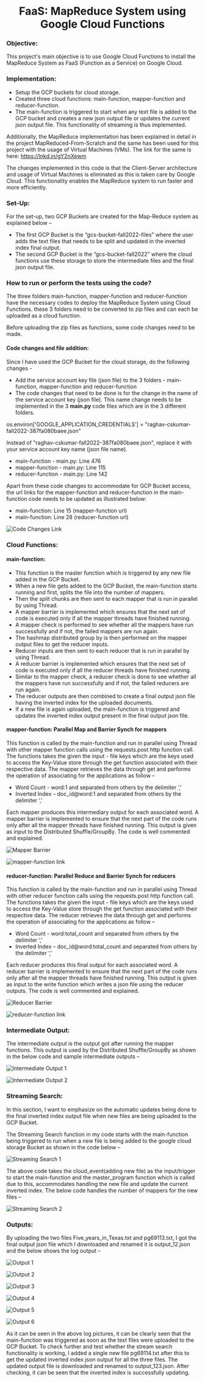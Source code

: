 <h1 align="center">
FaaS: MapReduce System using Google Cloud Functions
</h1>

### Objective:

This project's main objective is to use Google Cloud Functions to install the MapReduce System as FaaS (Function as a Service) on Google Cloud.

### Implementation:
*	Setup the GCP buckets for cloud storage.
*	Created three cloud functions: main-function, mapper-function and reducer-function.
*	The main-function is triggered to start when any text file is added to the GCP bucket and creates a new json output file or updates the current json output file. This functionality of streaming is thus implemented.

Additionally, the MapReduce implementation has been explained in detail in the project MapReduced-From-Scratch and the same has been used for this project with the usage of Virtual Machines (VMs). The link for the same is here: https://lnkd.in/gY2nXewm

The changes implemented in this code is that the Client-Server architecture and usage of Virtual Machines is eliminated as this is taken care by Google Cloud. This functionality enables the MapReduce system to run faster and more efficiently.

### Set-Up:

For the set-up, two GCP Buckets are created for the Map-Reduce system as explained below – 
*	The first GCP Bucket is the “gcs-bucket-fall2022-files” where the user adds the text files that needs to be split and updated in the inverted index final output.
*	The second GCP Bucket is the “gcs-bucket-fall2022” where the cloud functions use these storage to store the intermediate files and the final json output file.

### How to run or perform the tests using the code?

The three folders main-function, mapper-function and reducer-function have the necessary codes to deploy the MapReduce System using Cloud Functions. these 3 folders need to be converted to zip files and can each be uploaded as a cloud function.

Before uploading the zip files as functions, some code changes need to be made.

#### Code changes and file addition:

Since I have used the GCP Bucket for the cloud storage, do the following changes -
* Add the service account key file (json file) to the 3 folders - main-function, mapper-function and reducer-function
* The code changes that need to be done is for the change in the name of the service account key (json file). This name change needs to be implemented in the 3 **main.py** code files which are in the 3 different folders. 

os.environ['GOOGLE_APPLICATION_CREDENTIALS'] = "raghav-cskumar-fall2022-387fa080baee.json"

Instead of "raghav-cskumar-fall2022-387fa080baee.json", replace it with your service account key name (json file name).

* main-function - main.py: Line 476
* mapper-function - main.py: Line 115
* reducer-function - main.py: Line 142

Apart from these code changes to accommodate for GCP Bucket access, the url links for the mapper-function and reducer-function in the main-function code needs to be updated as illustrated below: 

* main-function: Line 15 (mapper-function url)
* main-function: Line 28 (reducer-function url)

![Code Changes Link](https://user-images.githubusercontent.com/96961381/211072719-bedfb15a-03b6-4eb2-b410-19752506d116.JPG)

### Cloud Functions:

#### main-function:
*	This function is the master function which is triggered by any new file added in the GCP Bucket.
*	When a new file gets added to the GCP Bucket, the main-function starts running and first, splits the file into the number of mappers. 
*	Then the split chunks are then sent to each mapper that is run in parallel by using Thread. 
*	A mapper barrier is implemented which ensures that the next set of code is executed only if all the mapper threads have finished running.
*	A mapper check is performed to see whether all the mappers have run successfully and if not, the failed mappers are run again. 
*	The hashmap distributed group by is then performed on the mapper output files to get the reducer inputs.
*	Reducer inputs are then sent to each reducer that is run in parallel by using Thread. 
*	A reducer barrier is implemented which ensures that the next set of code is executed only if all the reducer threads have finished running.
*	Similar to the mapper check, a reducer check is done to see whether all the mappers have run successfully and if not, the failed reducers are run again.
*	The reducer outputs are then combined to create a final output json file having the inverted index for the uploaded documents.
*	If a new file is again uploaded, the main-function is triggered and updates the inverted index output present in the final output json file.

#### mapper-function: Parallel Map and Barrier Synch for mappers

This function is called by the main-function and run in parallel using Thread with other mapper function calls using the requests.post http function call. The functions takes the given the input - file keys which are the keys used to access the Key-Value store through the get function associated with their respective data. The mapper retrieves the data through get and performs the operation of associating for the applications as follow – 
*	Word Count - word:1 and separated from others by the delimiter ‘,’ 
*	Inverted Index – doc_id@word:1 and separated from others by the delimiter ‘,’ 

Each mapper produces this intermediary output for each associated word. A mapper barrier is implemented to ensure that the next part of the code runs only after all the mapper threads have finished running. This output is given as input to the Distributed Shuffle/GroupBy. The code is well commented and explained.

![Mapper Barrier](https://user-images.githubusercontent.com/96961381/211068251-d5a71b5c-3bac-489e-82ea-32805e9fbc79.jpeg)

![mapper-function link](https://user-images.githubusercontent.com/96961381/211072722-a10f4e56-32af-473d-a92d-dcf6180b2ba5.JPG)

#### reducer-function: Parallel Reduce and Barrier Synch for reducers

This function is called by the main-function and run in parallel using Thread with other reducer function calls using the requests.post http function call. The functions takes the given the input - file keys which are the keys used to access the Key-Value store through the get function associated with their respective data. The reducer retrieves the data through get and performs the operation of associating for the applications as follow – 
*	Word Count - word:total_count and separated from others by the delimiter ‘,’ 
*	Inverted Index – doc_id@word:total_count and separated from others by the delimiter ‘,’  

Each reducer produces this final output for each associated word. A reducer barrier is implemented to ensure that the next part of the code runs only after all the mapper threads have finished running. This output is given as input to the write function which writes a json file using the reducer outputs. The code is well commented and explained.

![Reducer Barrier](https://user-images.githubusercontent.com/96961381/211068252-76123ee1-77f2-4cd2-b352-4b5112c3ec96.jpeg)

![reducer-function link](https://user-images.githubusercontent.com/96961381/211072723-427045f4-001d-4443-bf25-e15a9862478c.JPG)

### Intermediate Output:

The intermediate output is the output got after running the mapper functions. This output is used by the Distributed Shuffle/GroupBy as shown in the below code and sample intermediate outputs –

![Intermediate Output 1](https://user-images.githubusercontent.com/96961381/211068399-dfcfacf2-3620-4967-b1bc-a5be35028360.jpeg)

![Intermediate Output 2](https://user-images.githubusercontent.com/96961381/211068400-3466aa26-7751-4957-945b-368ccda787f3.jpeg)

### Streaming Search:

In this section, I want to emphasize on the automatic updates being done to the final inverted index output file when new files are being uploaded to the GCP Bucket. 

The Streaming Search function in my code starts with the main-function being triggered to run when a new file is being added to the google cloud storage Bucket as shown in the code below –

![Streaming Search 1](https://user-images.githubusercontent.com/96961381/211068537-9235af60-1db2-4ba9-938c-e1ba22b3f490.jpeg)

The above code takes the cloud_event(adding new file) as the input/trigger to start the main-function and the master_program function which is called due to this, accommodates handling the new file and update the current inverted index. The below code handles the number of mappers for the new files –

![Streaming Search 2](https://user-images.githubusercontent.com/96961381/211068538-0805052b-eed4-4a81-a578-c5254d826215.jpeg)

### Outputs:

By uploading the two files Five_years_in_Texas.txt and pg69113.txt, I got the final output json file which I downloaded and renamed it is output_12.json and the below shows the log output – 

![Output 1](https://user-images.githubusercontent.com/96961381/211069525-7a97d8ad-ba07-4a1d-9838-5fb9583cbb16.jpeg)

![Output 2](https://user-images.githubusercontent.com/96961381/211069529-d1085e57-61ad-4900-871b-4aa6c498bf0e.jpeg)

![Output 3](https://user-images.githubusercontent.com/96961381/211069531-7c5d8cb5-c3ad-4205-8484-c9fa68ecd37e.jpeg)

![Output 4](https://user-images.githubusercontent.com/96961381/211069630-90e1922c-bb2c-4340-9097-191c79e389cc.jpeg)

![Output 5](https://user-images.githubusercontent.com/96961381/211069636-d869e176-6835-475a-92c2-8880604ff6a4.jpeg)

![Output 6](https://user-images.githubusercontent.com/96961381/211069637-a1045e56-16bc-4af6-9c2b-0d4becdda7f3.jpeg)

As it can be seen in the above log pictures, it can be clearly seen that the main-function was triggered as soon as the text files were uploaded to the GCP Bucket. To check further and test whether the stream search functionality is working, I added a single new file pg69114.txt after this to get the updated inverted index json output for all the three files. The updated output file is downloaded and renamed to output_123.json. After checking, it can be seen that the inverted index is successfully updating.
